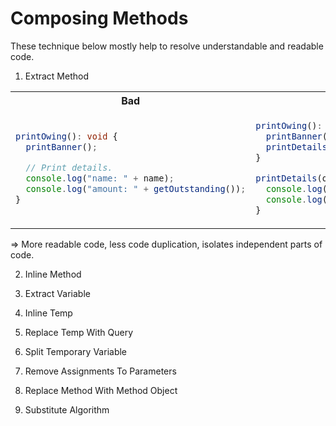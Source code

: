 # Composing Methods

These technique below mostly help to resolve understandable and readable code.

1. Extract Method
<table>
<tr>
<th> Bad </th>
<th> Good </th>
</tr>
<tr>
<td>

```typescript
printOwing(): void {
  printBanner();

  // Print details.
  console.log("name: " + name);
  console.log("amount: " + getOutstanding());
}
```

</td>
<td>

```typescript
printOwing(): void {
  printBanner();
  printDetails(getOutstanding());
}

printDetails(outstanding: number): void {
  console.log("name: " + name);
  console.log("amount: " + outstanding);
}
```

</td>
</tr>
</table>

=> More readable code, less code duplication, isolates independent parts of code.

2. Inline Method



3. Extract Variable
4. Inline Temp
5. Replace Temp With Query
6. Split Temporary Variable
7. Remove Assignments To Parameters
8. Replace Method With Method Object
9.  Substitute Algorithm
